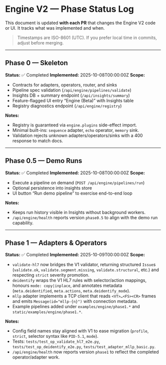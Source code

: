 # Engine V2 — Phase Status Log

This document is updated **with each PR** that changes the Engine V2 code or UI. It tracks what was implemented and when.

> Timestamps are ISO-8601 (UTC). If you prefer local time in commits, adjust before merging.

---

## Phase 0 — Skeleton

**Status:** ✅ Completed
**Implemented:** 2025-10-08T00:00:00Z
**Scope:**
- Contracts for adapters, operators, router, and sinks
- Pipeline spec validation (`/api/engine/pipelines/validate`)
- Insights DB + summary endpoint (`/api/insights/summary`)
- Feature-flagged UI entry “Engine (Beta)” with Insights table
- Registry diagnostics endpoint (`/api/engine/registry`)

**Notes:**
- Registry is guaranteed via `engine.plugins` side-effect import.
- Minimal built-ins: `sequence` adapter, `echo` operator, `memory` sink.
- Validation rejects unknown adapters/operators/sinks with a 400 response to match docs.

---

## Phase 0.5 — Demo Runs

**Status:** ✅ Completed
**Implemented:** 2025-10-08T00:00:00Z
**Scope:**
- Execute a pipeline on demand (`POST /api/engine/pipelines/run`)
- Optional persistence into insights store
- UI button “Run demo pipeline” to exercise end-to-end loop

**Notes:**
- Keeps run history visible in Insights without background workers.
- `/api/engine/health` reports version `phase0.5` to align with the demo run capability.

---

## Phase 1 — Adapters & Operators

**Status:** ✅ Completed
**Implemented:** 2025-10-09T00:00:00Z
**Scope:**
- `validate-hl7` now bridges the V1 validator, returning structured `Issue`s (`validate.ok`, `validate.segment.missing`, `validate.structural`, etc.) and respecting `strict` severity promotion.
- `deidentify` wraps the V1 HL7 rules with selector/action mappings, honours `mode: copy|inplace`, and annotates metadata (`meta.deidentified`, `meta.actions`, `meta.deidentify_mode`).
- `mllp` adapter implements a TCP client that reads `<VT>…<FS><CR>` frames and emits `Message(id="mllp-{n}")` with connection metadata.
- Example pipelines added under `examples/engine/phase1.*` and `static/examples/engine/phase1.*`.

**Notes:**
- Config field names stay aligned with V1 to ease migration (`profile`, `strict`, selector syntax like `PID-5.1`, `mode`).
- Tests: `tests/test_op_validate_hl7_e2e.py`, `tests/test_op_deidentify_e2e.py`, `tests/test_adapter_mllp_basic.py`.
- `/api/engine/health` now reports version `phase1` to reflect the completed operator/adapter work.
